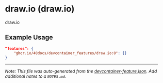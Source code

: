 
# draw.io (draw.io)

draw.io

## Example Usage

```json
"features": {
    "ghcr.io/40docs/devcontainer_features/draw.io:0": {}
}
```





---

_Note: This file was auto-generated from the [devcontainer-feature.json](https://github.com/40docs/devcontainer_features/blob/main/src/draw.io/devcontainer-feature.json).  Add additional notes to a `NOTES.md`._
